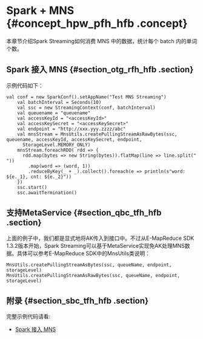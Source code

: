 # Spark + MNS {#concept_hpw_pfh_hfb .concept}

本章节介绍Spark Streaming如何消费 MNS 中的数据，统计每个 batch 内的单词个数。

## Spark 接入 MNS {#section_otg_rfh_hfb .section}

示例代码如下：

```
val conf = new SparkConf().setAppName("Test MNS Streaming")
    val batchInterval = Seconds(10)
    val ssc = new StreamingContext(conf, batchInterval)
    val queuename = "queuename"
    val accessKeyId = "<accessKeyId>"
    val accessKeySecret = "<accessKeySecret>"
    val endpoint = "http://xxx.yyy.zzzz/abc"
    val mnsStream = MnsUtils.createPullingStreamAsRawBytes(ssc, queuename, accessKeyId, accessKeySecret, endpoint,
      StorageLevel.MEMORY_ONLY)
    mnsStream.foreachRDD( rdd => {
      rdd.map(bytes => new String(bytes)).flatMap(line => line.split(" "))
        .map(word => (word, 1))
        .reduceByKey(_ + _).collect().foreach(e => println(s"word: ${e._1}, cnt: ${e._2}"))
    })
    ssc.start()
    ssc.awaitTermination()
```

## 支持MetaService {#section_qbc_tfh_hfb .section}

上面的例子中，我们都是显式地将AK传入到接口中。不过从E-MapReduce SDK 1.3.2版本开始，Spark Streaming可以基于MetaService实现免AK处理MNS数据。具体可以参考E-MapReduce SDK中的MnsUtils类说明：

```
MnsUtils.createPullingStreamAsBytes(ssc, queueName, endpoint, storageLevel)
MnsUtils.createPullingStreamAsRawBytes(ssc, queueName, endpoint, storageLevel)
```

## 附录 {#section_sbc_tfh_hfb .section}

完整示例代码请看:

-   [Spark 接入 MNS](https://github.com/aliyun/aliyun-emapreduce-demo/blob/master/src/main/scala/com/aliyun/emr/example/MNSSample.scala)

